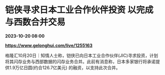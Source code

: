 # 铠侠寻求日本工业合作伙伴投资 以完成与西数合并交易

**2023-10-20 08:00**

**https://www.gelonghui.com/live/1255163**

格隆汇10月20日｜知情人士称，铠侠已向日本工业合作伙伴(JIC)寻求投资，计划将其闪存业务与西部数据的闪存业务合并。此前有消息称，日本多家银行将承诺提供1.9万亿日圆(约合126.7亿美元) 的融资，以支持此次合并。